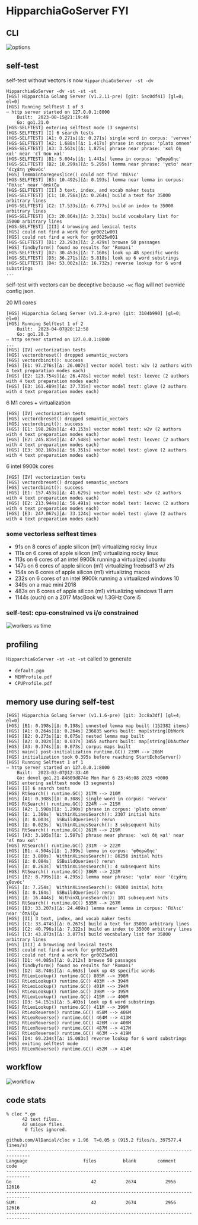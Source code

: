 
# HipparchiaGoServer FYI

## CLI

![options](../gitimg/hgscli.png)

## self-test

self-test without vectors is now `HipparchiaGoServer -st -dv`

``` 
HipparchiaGoServer -dv -st -st -st
[HGS] Hipparchia Golang Server (v1.2.11-pre) [git: 5ac0df41] [gl=0; el=0]
[HGS] Running Selftest 1 of 3
⇨ http server started on 127.0.0.1:8000
	Built:	2023-08-15@21:19:49
	Go:	go1.21.0
[HGS-SELFTEST] entering selftest mode (3 segments)
[HGS-SELFTEST] [I] 6 search tests
[HGS-SELFTEST] [A1: 0.271s][Δ: 0.271s] single word in corpus: 'vervex'
[HGS-SELFTEST] [A2: 1.688s][Δ: 1.417s] phrase in corpus: 'plato omnem'
[HGS-SELFTEST] [A3: 3.563s][Δ: 1.875s] phrase near phrase: 'καὶ δὴ καὶ' near 'εἴ που καὶ'
[HGS-SELFTEST] [B1: 5.004s][Δ: 1.441s] lemma in corpus: 'φθορώδηϲ'
[HGS-SELFTEST] [B2: 10.299s][Δ: 5.295s] lemma near phrase: 'γαῖα' near 'ἐϲχάτη χθονόϲ'
[HGS] lemmaintoregexslice() could not find 'Πόλιϲ'
[HGS-SELFTEST] [B3: 10.492s][Δ: 0.193s] lemma near lemma in corpus: 'Πόλιϲ' near 'ὁπλίζω
[HGS-SELFTEST] [II] 3 text, index, and vocab maker tests
[HGS-SELFTEST] [C1: 10.756s][Δ: 0.264s] build a text for 35000 arbitrary lines
[HGS-SELFTEST] [C2: 17.533s][Δ: 6.777s] build an index to 35000 arbitrary lines
[HGS-SELFTEST] [C3: 20.864s][Δ: 3.331s] build vocabulary list for 35000 arbitrary lines
[HGS-SELFTEST] [III] 4 browsing and lexical tests
[HGS] could not find a work for gr0021w001
[HGS] could not find a work for gr0025w001
[HGS-SELFTEST] [D1: 23.293s][Δ: 2.429s] browse 50 passages
[HGS] findbyform() found no results for 'Romani'
[HGS-SELFTEST] [D2: 30.453s][Δ: 7.160s] look up 48 specific words
[HGS-SELFTEST] [D3: 36.271s][Δ: 5.818s] look up 6 word substrings
[HGS-SELFTEST] [D4: 53.002s][Δ: 16.732s] reverse lookup for 6 word substrings
...
```

self-test with vectors can be deceptive because `-wc` flag will not override config json.

20 M1 cores
```
[HGS] Hipparchia Golang Server (v1.2.4-pre) [git: 3104b990] [gl=0; el=0]
[HGS] Running Selftest 1 of 2
	Built:	2023-04-07@20:12:58
	Go:	go1.20.3
⇨ http server started on 127.0.0.1:8000
...
[HGS] [IV] vectorization tests
[HGS] vectordbreset() dropped semantic_vectors
[HGS] vectordbinit(): success
[HGS] [E1: 97.276s][Δ: 26.007s] vector model test: w2v (2 authors with 4 text preparation modes each)
[HGS] [E2: 123.754s][Δ: 26.478s] vector model test: lexvec (2 authors with 4 text preparation modes each)
[HGS] [E3: 161.489s][Δ: 37.735s] vector model test: glove (2 authors with 4 text preparation modes each)

```
6 M1 cores + virtualization

```
[HGS] [IV] vectorization tests
[HGS] vectordbreset() dropped semantic_vectors
[HGS] vectordbinit(): success
[HGS] [E1: 198.268s][Δ: 43.153s] vector model test: w2v (2 authors with 4 text preparation modes each)
[HGS] [E2: 245.816s][Δ: 47.548s] vector model test: lexvec (2 authors with 4 text preparation modes each)
[HGS] [E3: 302.168s][Δ: 56.351s] vector model test: glove (2 authors with 4 text preparation modes each)
```

6 intel 9900k cores 
```
[HGS] [IV] vectorization tests
[HGS] vectordbreset() dropped semantic_vectors
[HGS] vectordbinit(): success
[HGS] [E1: 157.453s][Δ: 41.629s] vector model test: w2v (2 authors with 4 text preparation modes each)
[HGS] [E2: 213.944s][Δ: 56.491s] vector model test: lexvec (2 authors with 4 text preparation modes each)
[HGS] [E3: 247.067s][Δ: 33.124s] vector model test: glove (2 authors with 4 text preparation modes each)
```


### some vectorless selftest times

* 91s on 8 cores of apple silicon (m1) virtualizing rocky linux
* 111s on 6 cores of apple silicon (m1) virtualizing rocky linux
* 113s on 6 cores of an intel 9900k running a virtualized ubuntu
* 147s on 6 cores of apple silicon (m1) virtualizing freebsd13 w/ zfs
* 154s on 6 cores of apple silicon (m1) virtualizing macos
* 232s on 6 cores of an intel 9900k running a virtualized windows 10
* 349s on a mac mini 2018
* 483s on 6 cores of apple silicon (m1) virtualizing windows 11 arm
* 1144s (ouch) on a 2017 MacBook w/ 1.3GHz Core i5

### self-test: cpu-constrained vs i/o constrained

![workers vs time](../gitimg/workers_vs_time.png)

## profiling

`HipparchiaGoServer -st -st -st` called to generate
* `default.pgo`
* `MEMProfile.pdf`
* `CPUProfile.pdf` 

## memory use during self-test

``` 
[HGS] Hipparchia Golang Server (v1.1.6-pre) [git: 3cc8a3df] [gl=4; el=0]
[HGS] [B1: 0.198s][Δ: 0.198s] unnested lemma map built (152382 items)
[HGS] [A1: 0.264s][Δ: 0.264s] 236835 works built: map[string]DbWork
[HGS] [B2: 0.273s][Δ: 0.075s] nested lemma map built
[HGS] [A2: 0.302s][Δ: 0.037s] 3455 authors built: map[string]DbAuthor
[HGS] [A3: 0.374s][Δ: 0.073s] corpus maps built
[HGS] main() post-initialization runtime.GC() 239M --> 206M
[HGS] initialization took 0.395s before reaching StartEchoServer()
[HGS] Running Selftest 1 of 1
⇨ http server started on 127.0.0.1:8000
	Built:	2023-03-07@12:33:40
	Go:	devel go1.21-84609d874e Mon Mar 6 23:46:08 2023 +0000
[HGS] entering selftest mode (3 segments)
[HGS] [I] 6 search tests
[HGS] RtSearch() runtime.GC() 217M --> 210M
[HGS] [A1: 0.308s][Δ: 0.308s] single word in corpus: 'vervex'
[HGS] RtSearch() runtime.GC() 224M --> 215M
[HGS] [A2: 1.598s][Δ: 1.290s] phrase in corpus: 'plato omnem'
[HGS] [Δ: 1.360s]  WithinXLinesSearch(): 2307 initial hits
[HGS] [Δ: 0.003s]  SSBuildQueries() rerun
[HGS] [Δ: 0.023s]  WithinXLinesSearch(): 3 subsequent hits
[HGS] RtSearch() runtime.GC() 261M --> 219M
[HGS] [A3: 3.105s][Δ: 1.507s] phrase near phrase: 'καὶ δὴ καὶ' near 'εἴ που καὶ'
[HGS] RtSearch() runtime.GC() 231M --> 222M
[HGS] [B1: 4.504s][Δ: 1.399s] lemma in corpus: 'φθορώδηϲ'
[HGS] [Δ: 3.800s]  WithinXLinesSearch(): 86256 initial hits
[HGS] [Δ: 0.084s]  SSBuildQueries() rerun
[HGS] [Δ: 0.263s]  WithinXLinesSearch(): 4 subsequent hits
[HGS] RtSearch() runtime.GC() 386M --> 232M
[HGS] [B2: 8.799s][Δ: 4.295s] lemma near phrase: 'γαῖα' near 'ἐϲχάτη χθονόϲ'
[HGS] [Δ: 7.254s]  WithinXLinesSearch(): 99300 initial hits
[HGS] [Δ: 0.164s]  SSBuildQueries() rerun
[HGS] [Δ: 16.444s]  WithinXLinesSearch(): 101 subsequent hits
[HGS] RtSearch() runtime.GC() 535M --> 267M
[HGS] [B3: 33.207s][Δ: 24.409s] lemma near lemma in corpus: 'Πόλιϲ' near 'ὁπλίζω
[HGS] [II] 3 text, index, and vocab maker tests
[HGS] [C1: 33.474s][Δ: 0.267s] build a text for 35000 arbitrary lines
[HGS] [C2: 40.796s][Δ: 7.322s] build an index to 35000 arbitrary lines
[HGS] [C3: 43.873s][Δ: 3.077s] build vocabulary list for 35000 arbitrary lines
[HGS] [III] 4 browsing and lexical tests
[HGS] could not find a work for gr0021w001
[HGS] could not find a work for gr0025w001
[HGS] [D1: 44.085s][Δ: 0.212s] browse 50 passages
[HGS] findbyform() found no results for 'Romani'
[HGS] [D2: 48.748s][Δ: 4.663s] look up 48 specific words
[HGS] RtLexLookup() runtime.GC() 805M --> 398M
[HGS] RtLexLookup() runtime.GC() 403M --> 394M
[HGS] RtLexLookup() runtime.GC() 401M --> 394M
[HGS] RtLexLookup() runtime.GC() 398M --> 395M
[HGS] RtLexLookup() runtime.GC() 415M --> 400M
[HGS] [D3: 54.151s][Δ: 5.403s] look up 6 word substrings
[HGS] RtLexLookup() runtime.GC() 411M --> 399M
[HGS] RtLexReverse() runtime.GC() 458M --> 406M
[HGS] RtLexReverse() runtime.GC() 464M --> 413M
[HGS] RtLexReverse() runtime.GC() 426M --> 408M
[HGS] RtLexReverse() runtime.GC() 487M --> 417M
[HGS] RtLexReverse() runtime.GC() 463M --> 419M
[HGS] [D4: 69.234s][Δ: 15.083s] reverse lookup for 6 word substrings
[HGS] exiting selftest mode
[HGS] RtLexReverse() runtime.GC() 452M --> 414M
```

## workflow

![workflow](../gitimg/hipparchia_workflow.svg)

## code stats

```
% cloc *.go
      42 text files.
      42 unique files.                              
       0 files ignored.

github.com/AlDanial/cloc v 1.96  T=0.05 s (915.2 files/s, 397577.4 lines/s)
-------------------------------------------------------------------------------
Language                     files          blank        comment           code
-------------------------------------------------------------------------------
Go                              42           2674           2956          12616
-------------------------------------------------------------------------------
SUM:                            42           2674           2956          12616
-------------------------------------------------------------------------------

```